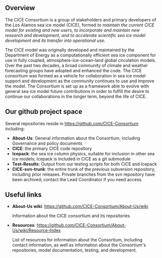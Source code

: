 ## Overview

The CICE Consortium is a group of stakeholders and primary developers of the Los Alamos sea ice model (CICE), formed 
*to maintain the current CICE model for existing and new users, to incorporate and maintain new research and development, and to accelerate scientific sea ice model development and its transfer into operational use.*

The CICE model was originally developed and maintained by the Department of Energy as a computationally efficient sea ice component for use in fully coupled, atmosphere-ice-ocean-land global circulation models. Over the past two decades, a broad community of climate and weather forecasting groups have adopted and enhanced the code. The CICE consortium was formed as a vehicle for collaboration in sea ice model support and development as the community continues to use and improve the model. The Consortium is set up as a framework able to evolve with general sea ice model future contributions in order to fulfill the desire to continue our collaborations in the longer term, beyond the life of CICE.

## Our github project space
Several repositories reside in <https://github.com/CICE-Consortium> including:   

   * **About-Us**:  General information about the Consortium, including Governance and policy documents   
   * **CICE**: the primary CICE code repository   
   * **Icepack**:  the sea ice column physics, suitable for inclusion in other sea ice models; Icepack is included in CICE as a git submodule   
   * **Test-Results**:  Output from our testing scripts for both CICE and Icepack
   * **CICE-svn-trunk**:  the entire trunk of the previous subversion repository, including prior releases. Private branches from the svn repository have been archived; contact the Lead Coordinator if you need access.

## Useful links
* **About-Us wiki**: https://github.com/CICE-Consortium/About-Us/wiki

   Information about the CICE consortium and its repositories

* **Resources**: https://github.com/CICE-Consortium/About-Us/wiki/Resource-Index

   List of resources for information about the Consortium, including contact information, as well as information about the Consortium's repositories, model documentation, testing, and development.
